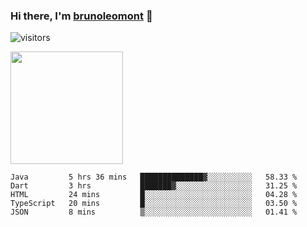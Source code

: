 ### Hi there, I'm [brunoleomont](https://www.linkedin.com/in/brunoleomont/) 👋

![visitors](https://visitor-badge.glitch.me/badge?page_id=page.id)

<img height="180em" src="https://github-readme-stats.vercel.app/api?username=brunoleomont&show_icons=true&hide_border=true&&count_private=true&include_all_commits=true" />

<!--START_SECTION:waka-->
```text
Java         5 hrs 36 mins   ██████████████▓░░░░░░░░░░   58.33 % 
Dart         3 hrs           ███████▓░░░░░░░░░░░░░░░░░   31.25 % 
HTML         24 mins         █░░░░░░░░░░░░░░░░░░░░░░░░   04.28 % 
TypeScript   20 mins         █░░░░░░░░░░░░░░░░░░░░░░░░   03.50 % 
JSON         8 mins          ▒░░░░░░░░░░░░░░░░░░░░░░░░   01.41 % 
```
<!--END_SECTION:waka-->

<!--
**brunoleomont/brunoleomont** is a ✨ _special_ ✨ repository because its `README.md` (this file) appears on your GitHub profile.

Here are some ideas to get you started:

- 🔭 I’m currently working on ...
- 🌱 I’m currently learning ...
- 👯 I’m looking to collaborate on ...
- 🤔 I’m looking for help with ...
- 💬 Ask me about ...
- 📫 How to reach me: ...
- 😄 Pronouns: ...
- ⚡ Fun fact: ...
-->
